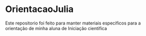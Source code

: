 # OrientacaoJulia

Este repositorio foi feito para manter materiais especificos para a orientação de minha aluna de Iniciação cientifica
